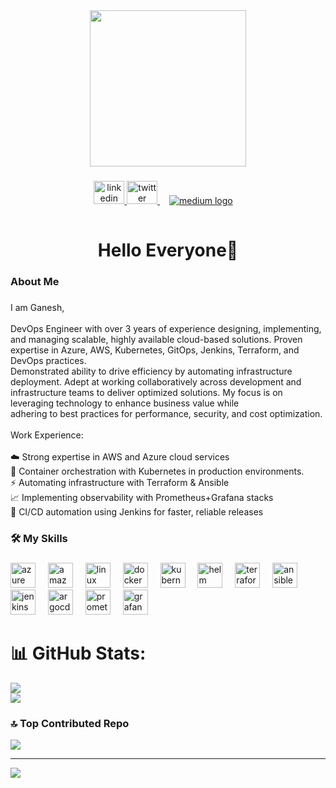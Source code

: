 <div align="center">
  <img height="250" src="https://user-images.githubusercontent.com/74038190/212750672-2f3f2b50-c84f-4ed8-a60a-849ae69ff9df.gif"  />
</div>

###

<div align="center">
  <a href="https://www.linkedin.com/in/ganeshkumarreddy/" target="_blank">
    <img src="https://raw.githubusercontent.com/maurodesouza/profile-readme-generator/master/src/assets/icons/social/linkedin/default.svg" width="49" height="37" alt="linkedin logo"  />
  </a>
  <a href="https://x.com/ganeshk8y" target="_blank">
    <img src="https://raw.githubusercontent.com/maurodesouza/profile-readme-generator/master/src/assets/icons/social/twitter/default.svg" width="49" height="37" alt="twitter logo"  />
  </a>
  <a target="_blank" href="https://medium.com/@ganeshkumarreddy54" style="display: inline-block; margin: 15px;">
  <img src="https://img.shields.io/badge/Medium-logo?style=icon&logoColor=orange&color=blue" alt="medium logo"/>
</a>
  
</div>

###

<h1 align="center">Hello Everyone👋</h1>

###

<h3 align="left">About Me</h3>

###

<p align="left">I am Ganesh, <br><br>DevOps Engineer with over 3 years of experience designing, implementing, and managing scalable, highly available cloud-based solutions. Proven expertise in Azure, AWS, Kubernetes, GitOps, Jenkins, Terraform, and DevOps practices. <br>Demonstrated ability to drive efficiency by automating infrastructure deployment. Adept at working collaboratively across development and infrastructure teams to deliver optimized solutions. My focus is on leveraging technology to enhance business value while<br>adhering to best practices for performance, security, and cost optimization.<br><br>Work Experience:<br><br>☁️ Strong expertise in AWS and Azure cloud services<br>🐳 Container orchestration with Kubernetes in production environments.<br>⚡ Automating infrastructure with Terraform & Ansible<br>📈 Implementing observability with Prometheus+Grafana stacks<br>🚀 CI/CD automation using Jenkins for faster, reliable releases</p>

###

<h3 align="left">🛠 My Skills</h3>

###

<div align="left">
  <img src="https://skillicons.dev/icons?i=azure" height="40" alt="azure logo"  />
  <img width="12" />
  <img src="https://skillicons.dev/icons?i=aws" height="40" alt="amazonwebservices logo"  />
  <img width="12" />
  <img src="https://skillicons.dev/icons?i=linux" height="40" alt="linux logo"  />
  <img width="12" />
  <img src="https://skillicons.dev/icons?i=docker" height="40" alt="docker logo"  />
  <img width="12" />
  <img src="https://skillicons.dev/icons?i=kubernetes" height="40" alt="kubernetes logo"  />
  <img width="12" />
  <img src="https://icon.icepanel.io/Technology/svg/Helm.svg" height="40" alt="helm logo"  />
  <img width="12" />
  <img src="https://cdn.simpleicons.org/terraform/7B42BC" height="40" alt="terraform logo"  />
  <img width="12" />
  <img src="https://skillicons.dev/icons?i=ansible" height="40" alt="ansible logo"  />
  <img width="12" />
  <img src="https://skillicons.dev/icons?i=jenkins" height="40" alt="jenkins logo"  />
  <img width="12" />
  <img src="https://cdn.jsdelivr.net/gh/devicons/devicon/icons/argocd/argocd-original.svg" height="40" alt="argocd logo"  />
  <img width="12" />
  <img src="https://skillicons.dev/icons?i=prometheus" height="40" alt="prometheus logo"  />
  <img width="12" />
  <img src="https://skillicons.dev/icons?i=grafana" height="40" alt="grafana logo"  />
</div>


# 📊 GitHub Stats:
![](https://github-readme-stats.vercel.app/api?username=ganeshkr-54&theme=dark&hide_border=false&include_all_commits=true&count_private=false)<br/>
![](https://nirzak-streak-stats.vercel.app/?user=ganeshkr-54&theme=dark&hide_border=false)<br/>


### 🔝 Top Contributed Repo
![](https://github-contributor-stats.vercel.app/api?username=ganeshkr-54&limit=5&theme=dark&combine_all_yearly_contributions=true)

---
[![](https://visitcount.itsvg.in/api?id=ganeshkr-54&icon=0&color=0)](https://visitcount.itsvg.in)

<!-- Proudly created with GPRM ( https://gprm.itsvg.in ) -->
